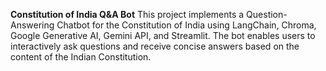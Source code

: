 **Constitution of India Q&A Bot**
This project implements a Question-Answering Chatbot for the Constitution of India using LangChain, Chroma, Google Generative AI, Gemini API, and Streamlit. The bot enables users to interactively ask questions and receive concise answers based on the content of the Indian Constitution.

